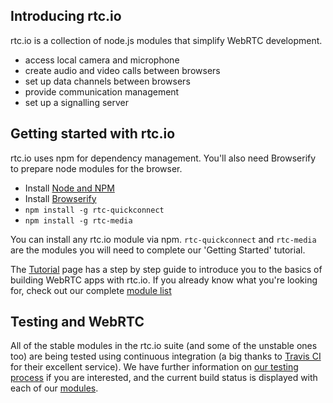 ## Introducing rtc.io

rtc.io is a collection of node.js modules that simplify WebRTC development.

- access local camera and microphone
- create audio and video calls between browsers
- set up data channels between browsers
- provide communication management
- set up a signalling server

## Getting started with rtc.io

rtc.io uses npm for dependency management. You'll also need Browserify to prepare node modules for the browser.

- Install [Node and NPM](https://www.npmjs.org/)
- Install [Browserify](http://http://browserify.org/)
- `npm install -g rtc-quickconnect`
- `npm install -g rtc-media`

You can install any rtc.io module via npm. `rtc-quickconnect` and `rtc-media` are the modules you will need to complete our 'Getting Started' tutorial.

The [Tutorial](tutorials.html) page has a step by step guide to introduce you to the basics of building WebRTC apps with rtc.io. If you already know what you're looking for, check out our complete [module list](modules.html)

## Testing and WebRTC

All of the stable modules in the rtc.io suite (and some of the unstable ones too) are being tested using continuous integration (a big thanks to [Travis CI](https://travis-ci.org/) for their excellent service).  We have further information on [our testing process](testing-process.html) if you are interested, and the current build status is displayed with each of our [modules](modules.html).